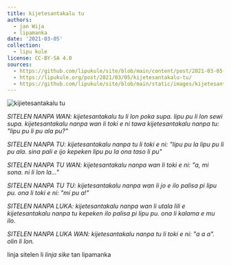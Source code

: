 ```yaml
---
title: kijetesantakalu tu
authors:
  - jan Wija
  - lipamanka
date: '2021-03-05'
collection:
  - lipu kule
license: CC-BY-SA 4.0
sources:
  - https://github.com/lipukule/site/blob/main/content/post/2021-03-05-kijetesantakalutu.md
  - https://lipukule.org/post/2021/03/05/kijetesantakalu-tu/
  - https://github.com/lipukule/site/blob/main/static/images/kijetesantakalu-tu.png
---
```


![kijietesantakalu tu](/images/kijetesantakalu-tu.png)

*SITELEN NANPA WAN: kijetesantakalu tu li lon poka supa. lipu pu li lon sewi supa. kijetesantakalu nanpa wan li toki e ni tawa kijetesantakalu nanpa tu: "lipu pu li pu ala pu?"*

*SITELEN NANPA TU: kijetesantakalu nanpa tu li toki e ni: "lipu pu la lipu pu li pu ala. sina pali e ijo kepeken lipu pu la ona taso li pu"*

*SITELEN NANPA TU WAN: kijetesantakalu nanpa wan li toki e ni: "a, mi sona. ni li lon la..."*

*SITELEN NANPA TU TU: kijetesantakalu nanpa wan li jo e ilo palisa pi lipu pu. ona li toki e ni: "mi pu a!"*

*SITELEN NANPA LUKA: kijetesantakalu nanpa wan li utala lili e kijetesantakalu nanpa tu kepeken ilo palisa pi lipu pu. ona li kalama e mu ilo.*

*SITELEN NANPA LUKA WAN: kijetesantakalu nanpa tu li toki e ni: "a a a". olin li lon.*

linja sitelen li *linja sike* tan lipamanka

